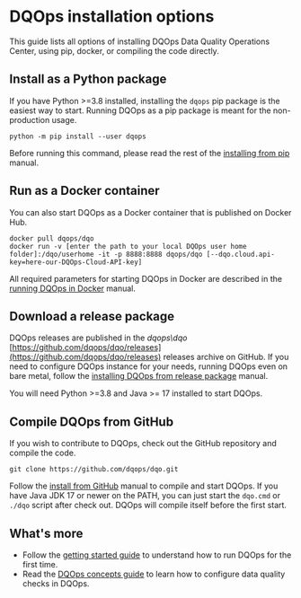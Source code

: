 # DQOps installation options
This guide lists all options of installing DQOps Data Quality Operations Center, using pip, docker, or compiling the code directly.


## Install as a Python package
   
If you have Python >=3.8 installed, installing the `dqops` pip package is the easiest way to start.
Running DQOps as a pip package is meant for the non-production usage.

```
python -m pip install --user dqops
```

Before running this command, please read the rest of the [installing from pip](install-dqops-using-pip.md) manual.


## Run as a Docker container

You can also start DQOps as a Docker container that is published on Docker Hub.

```
docker pull dqops/dqo
docker run -v [enter the path to your local DQOps user home folder]:/dqo/userhome -it -p 8888:8888 dqops/dqo [--dqo.cloud.api-key=here-our-DQOps-Cloud-API-key]
```

All required parameters for starting DQOps in Docker are described in the [running DQOps in Docker](run-dqops-as-docker-container.md) manual.


## Download a release package

DQOps releases are published in the *dqops\dqo* [https://github.com/dqops/dqo/releases](https://github.com/dqops/dqo/releases) releases archive on GitHub.
If you need to configure DQOps instance for your needs, running DQOps even on bare metal, follow the
[installing DQOps from release package](install-dqops-from-release-package.md) manual.

You will need Python >=3.8 and Java >= 17 installed to start DQOps.


## Compile DQOps from GitHub

If you wish to contribute to DQOps, check out the GitHub repository and compile the code.

```
git clone https://github.com/dqops/dqo.git
```

Follow the [install from GitHub](install-dqops-from-github.md) manual to compile and start DQOps. If you have Java JDK 17
or newer on the PATH, you can just start the `dqo.cmd` or `./dqo` script after check out. DQOps will compile itself
before the first start.


## What's more
- Follow the [getting started guide](../getting-started/index.md) to understand how to run DQOps for the first time.
- Read the [DQOps concepts guide](../dqo-concepts/index.md) to learn how to configure data quality checks in DQOps.
